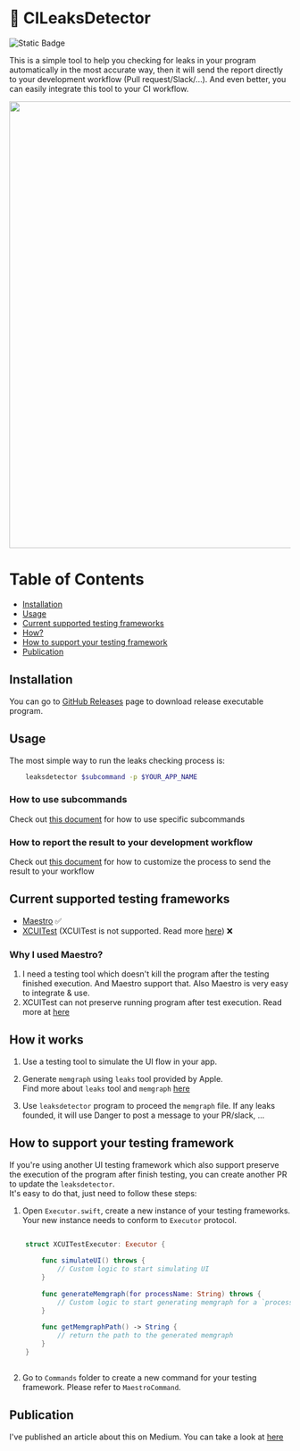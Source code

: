 
# 🔎 CILeaksDetector 

![Static Badge](https://img.shields.io/badge/status-active-brightgreen)

This is a simple tool to help you checking for leaks in your program automatically in the most accurate way, then it will send the report directly to your development workflow (Pull request/Slack/...).
And even better, you can easily integrate this tool to your CI workflow.

<img src=resources/result.png width=800/>

# Table of Contents

- [Installation](#installation)
- [Usage](#usage)
- [Current supported testing frameworks](#current-supported-testing-frameworks)
- [How?](#how)
- [How to support your testing framework](#how-to-support-your-testing-framework)
- [Publication](#publication)

## Installation

You can go to [GitHub Releases](https://github.com/hoangatuan/MemoryLeaksCheck/releases) page to download release executable program.

## Usage

The most simple way to run the leaks checking process is:

```bash
    leaksdetector $subcommand -p $YOUR_APP_NAME
```

### How to use subcommands

Check out [this document](./Docs/Report.md) for how to use specific subcommands

### How to report the result to your development workflow

Check out [this document](./Docs/Report.md) for how to customize the process to send the result to your workflow

## Current supported testing frameworks

- [Maestro](https://maestro.mobile.dev/) ✅
- [XCUITest](https://developer.apple.com/documentation/xctest) (XCUITest is not supported. Read more [here](./Docs/XCUITests.md)) ❌

### Why I used Maestro?
   
1. I need a testing tool which doesn't kill the program after the testing finished execution. And Maestro support that. Also Maestro is very easy to integrate & use.  
2. XCUITest can not preserve running program after test execution. Read more at [here](./Docs/XCUITests.md) 

## How it works

1. Use a testing tool to simulate the UI flow in your app.   

2. Generate `memgraph` using `leaks` tool provided by Apple.  
Find more about `leaks` tool and `memgraph` [here](https://developer.apple.com/videos/play/wwdc2018/416/)   

3. Use `leaksdetector` program to proceed the `memgraph` file. If any leaks founded, it will use Danger to post a message to your PR/slack, ... 

## How to support your testing framework

If you're using another UI testing framework which also support preserve the execution of the program after finish testing, you can create another PR to update the `leaksdetector`.   
It's easy to do that, just need to follow these steps:   

1. Open `Executor.swift`, create a new instance of your testing frameworks. Your new instance needs to conform to `Executor` protocol. 
  
```swift

    struct XCUITestExecutor: Executor {
        
        func simulateUI() throws {
            // Custom logic to start simulating UI
        }
        
        func generateMemgraph(for processName: String) throws {
            // Custom logic to start generating memgraph for a `processName`
        }
        
        func getMemgraphPath() -> String {
            // return the path to the generated memgraph
        }
    }
    
```

2. Go to `Commands` folder to create a new command for your testing framework. Please refer to `MaestroCommand`.

## Publication

I've published an article about this on Medium. You can take a look at [here](https://medium.com/gitconnected/automating-memory-leak-detection-with-ci-integration-for-ios-380f08a55f0b)
